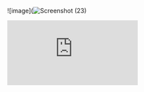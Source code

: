![image](![Screenshot (23)](https://user-images.githubusercontent.com/94154289/144221801-11324270-be42-4196-8abd-477480cd73dc.png)


![image](https://forum.lazarus.freepascal.org/index.php?PHPSESSID=5gklas5u1dt92budcvjl2kkcl1&action=dlattach;topic=49169.0;attach=36264;image)


